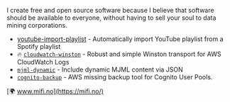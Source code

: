 I create free and open source software because I believe that software should be available to everyone, without having to sell your soul to data mining corporations.

- [youtube-import-playlist](https://github.com/mifi/youtube-import-playlist) - Automatically import YouTube playlist from a Spotify playlist
- 🔥 [`cloudwatch-winston`](https://github.com/mifi/cloudwatch-winston) - Robust and simple Winston transport for AWS CloudWatch Logs
- [`mjml-dynamic`](https://github.com/mifi/mjml-dynamic) - Include dynamic MJML content via JSON
- [`cognito-backup`](https://github.com/mifi/cognito-backup) - AWS missing backup tool for Cognito User Pools.

[🌍 www.mifi.no](https://mifi.no/)
